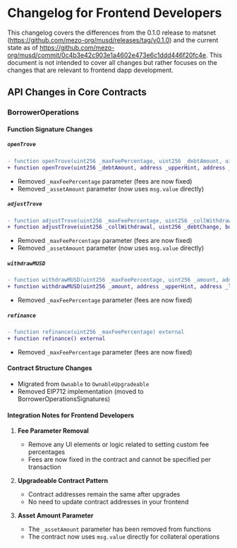 # Changelog for Frontend Developers

This changelog covers the differences from the 0.1.0 release to matsnet (https://github.com/mezo-org/musd/releases/tag/v0.1.0)
and the current state as of https://github.com/mezo-org/musd/commit/0c4b3e42c903e1a4602e473e6c1ddd446f20fc4e.  This
document is not intended to cover all changes but rather focuses on the changes that are relevant to frontend dapp development.

## API Changes in Core Contracts

### BorrowerOperations

#### Function Signature Changes

##### `openTrove`
```diff
- function openTrove(uint256 _maxFeePercentage, uint256 _debtAmount, uint256 _assetAmount, address _upperHint, address _lowerHint) external payable
+ function openTrove(uint256 _debtAmount, address _upperHint, address _lowerHint) external payable
```
- Removed `_maxFeePercentage` parameter (fees are now fixed)
- Removed `_assetAmount` parameter (now uses `msg.value` directly)

##### `adjustTrove`
```diff
- function adjustTrove(uint256 _maxFeePercentage, uint256 _collWithdrawal, uint256 _debtChange, bool _isDebtIncrease, uint256 _assetAmount, address _upperHint, address _lowerHint) external payable
+ function adjustTrove(uint256 _collWithdrawal, uint256 _debtChange, bool _isDebtIncrease, address _upperHint, address _lowerHint) external payable
```
- Removed `_maxFeePercentage` parameter (fees are now fixed)
- Removed `_assetAmount` parameter (now uses `msg.value` directly)

##### `withdrawMUSD`
```diff
- function withdrawMUSD(uint256 _maxFeePercentage, uint256 _amount, address _upperHint, address _lowerHint) external
+ function withdrawMUSD(uint256 _amount, address _upperHint, address _lowerHint) external
```
- Removed `_maxFeePercentage` parameter (fees are now fixed)

##### `refinance`
```diff
- function refinance(uint256 _maxFeePercentage) external
+ function refinance() external
```
- Removed `_maxFeePercentage` parameter (fees are now fixed)

#### Contract Structure Changes

- Migrated from `Ownable` to `OwnableUpgradeable`
- Removed EIP712 implementation (moved to BorrowerOperationsSignatures)

#### Integration Notes for Frontend Developers

1. **Fee Parameter Removal**
    - Remove any UI elements or logic related to setting custom fee percentages
    - Fees are now fixed in the contract and cannot be specified per transaction

2. **Upgradeable Contract Pattern**
    - Contract addresses remain the same after upgrades
    - No need to update contract addresses in your frontend

3. **Asset Amount Parameter**
    - The `_assetAmount` parameter has been removed from functions
    - The contract now uses `msg.value` directly for collateral operations
